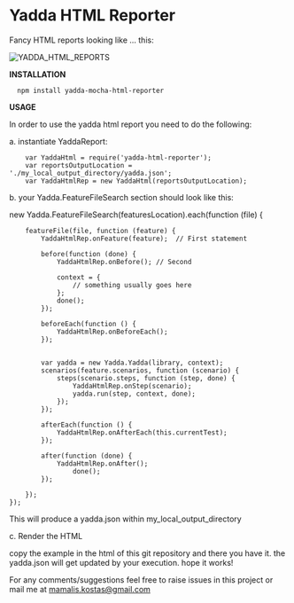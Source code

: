 Yadda HTML Reporter
===================

Fancy HTML reports looking like ... this:

![YADDA_HTML_REPORTS](https://raw.githubusercontent.com/mamalisk/yadda-html-reporter/master/README/yadda.png)



**INSTALLATION**

      npm install yadda-mocha-html-reporter


**USAGE**

In order to use the yadda html report you need to do the following:

a. instantiate YaddaReport:

		var YaddaHtml = require('yadda-html-reporter');
		var reportsOutputLocation = './my_local_output_directory/yadda.json';
		var YaddaHtmlRep = new YaddaHtml(reportsOutputLocation);

b. your Yadda.FeatureFileSearch section should look like this:

new Yadda.FeatureFileSearch(featuresLocation).each(function (file) {


        featureFile(file, function (feature) {
            YaddaHtmlRep.onFeature(feature);  // First statement

            before(function (done) {
                YaddaHtmlRep.onBefore(); // Second
                
                context = {
                    // something usually goes here
                };
                done();
            });

            beforeEach(function () {
                YaddaHtmlRep.onBeforeEach();
            });


            var yadda = new Yadda.Yadda(library, context);
            scenarios(feature.scenarios, function (scenario) {
                steps(scenario.steps, function (step, done) {
                    YaddaHtmlRep.onStep(scenario);
                    yadda.run(step, context, done);
                });
            });

            afterEach(function () {
                YaddaHtmlRep.onAfterEach(this.currentTest);
            });

            after(function (done) {
                YaddaHtmlRep.onAfter();
                    done();
            });

        });
    });

This will produce a yadda.json within my_local_output_directory

c. Render the HTML

copy the example in the html of this git repository and there you have it. the yadda.json will get updated by your execution. hope it works!

For any comments/suggestions feel free to raise issues in this project or mail me at mamalis.kostas@gmail.com 





